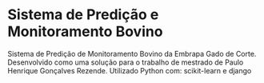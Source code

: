 # Sistema de Predição e Monitoramento Bovino

Sistema de Predição de Monitoramento Bovino da Embrapa Gado de Corte. Desenvolvido como uma solução para o trabalho de mestrado de Paulo Henrique Gonçalves Rezende. Utilizado Python com: scikit-learn e django
